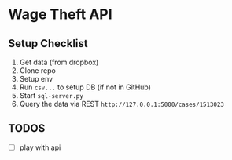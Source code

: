 Wage Theft API
====

Setup Checklist
-----
1. Get data (from dropbox)
2. Clone repo
3. Setup env 
3. Run `csv...` to setup DB (if not in GitHub)
4. Start `sql-server.py`
5. Query the data via REST `http://127.0.0.1:5000/cases/1513023`

TODOS
----
- [ ] play with api